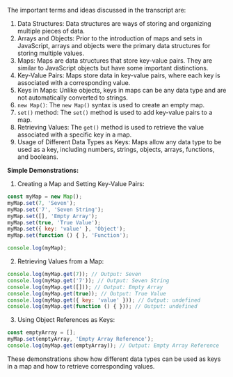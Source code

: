 The important terms and ideas discussed in the transcript are:

1. Data Structures: Data structures are ways of storing and organizing multiple pieces of data.
2. Arrays and Objects: Prior to the introduction of maps and sets in JavaScript, arrays and objects were the primary data structures for storing multiple values.
3. Maps: Maps are data structures that store key-value pairs. They are similar to JavaScript objects but have some important distinctions.
4. Key-Value Pairs: Maps store data in key-value pairs, where each key is associated with a corresponding value.
5. Keys in Maps: Unlike objects, keys in maps can be any data type and are not automatically converted to strings.
6. `new Map()`: The `new Map()` syntax is used to create an empty map.
7. `set()` method: The `set()` method is used to add key-value pairs to a map.
8. Retrieving Values: The `get()` method is used to retrieve the value associated with a specific key in a map.
9. Usage of Different Data Types as Keys: Maps allow any data type to be used as a key, including numbers, strings, objects, arrays, functions, and booleans.

**Simple Demonstrations:**

1. Creating a Map and Setting Key-Value Pairs:
```javascript
const myMap = new Map();
myMap.set(7, 'Seven');
myMap.set('7', 'Seven String');
myMap.set([], 'Empty Array');
myMap.set(true, 'True Value');
myMap.set({ key: 'value' }, 'Object');
myMap.set(function () { }, 'Function');

console.log(myMap);
```

2. Retrieving Values from a Map:
```javascript
console.log(myMap.get(7)); // Output: Seven
console.log(myMap.get('7')); // Output: Seven String
console.log(myMap.get([])); // Output: Empty Array
console.log(myMap.get(true)); // Output: True Value
console.log(myMap.get({ key: 'value' })); // Output: undefined
console.log(myMap.get(function () { })); // Output: undefined
```

3. Using Object References as Keys:
```javascript
const emptyArray = [];
myMap.set(emptyArray, 'Empty Array Reference');
console.log(myMap.get(emptyArray)); // Output: Empty Array Reference
```

These demonstrations show how different data types can be used as keys in a map and how to retrieve corresponding values.